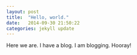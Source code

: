 ```yaml
---
layout: post
title:  "Hello, world."
date:   2014-09-30 21:50:22
categories: jekyll update
---
```


Here we are. I have a blog. I am blogging. Hooray!